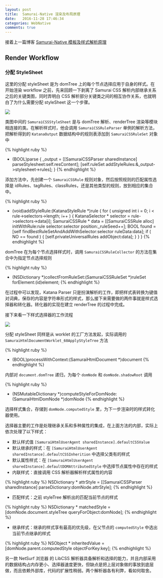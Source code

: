 ```yaml
---
layout: post
title:  Samurai-Native 渲染及布局原理
date:   2016-11-28 17:46:34
categories: WebNative
comments: true
---
```


接着上一篇博客 [Samurai-Native 模板及样式解析原理](http://code.liqingyao.com/samurai-native-parse-workflow/)

## Render Workflow

### 分配 StyleSheet

这里的分配 styleSheet 是为 domTree 上的每个节点选择应用于自身的样式。在开始渲染 workflow 之前，先来回顾一下剥离了 Samurai CSS 解析内部继承关系之后的关键类图，同时弄明白 CSS 解析部分关键类之间的相互协作关系，也就明白了为什么需要分配 styleSheet 这一个步骤。

<img src="{{ site.url }}/images/samurai-css-class-structure.png"/>

类图中间的 `SamuraiCSSStyleSheet` 是与 domTree 解析、renderTree 渲染等模块相连接的类。在解析样式时，他会调用 `SamuraiCSSRuleParser` 单例的解析方法，把解析得到的 `KatanaOutput` 数据结构中的规则表添加到 `SamuraiCSSRuleSet` 对象中

{% highlight ruby %}
- (BOOL)parse
{
    _output = [[SamuraiCSSParser sharedInstance] parseStylesheet:self.resContent];
    [self.ruleSet addStyleRules:&_output->stylesheet->rules];
}
{% endhighlight %}

添加方法中，先创建一个 `SamuraiCSSRule` 规则对象，然后按照规则的匹配属性选择是 idRules、tagRules、classRules，还是其他类型的规则，放到相应的集合中。

{% highlight ruby %}
- (void)addStyleRule:(KatanaStyleRule *)rule
{
    for ( unsigned int i = 0; i < rule->selectors->length; i++ )
    {
        KatanaSelector * selector = rule->selectors->data[i];
        SamuraiCSSRule * data = [[SamuraiCSSRule alloc] initWithRule:rule selector:selector position:_ruleSeed++];
        BOOL found = [self findBestRuleSetAndAddWithSelector:selector ruleData:data];
        if ( NO == found )
        {
            [self.privateUniversalRules addObject:data];
        }
    }
}
{% endhighlight %}

domTree 在为每个节点选择样式时，调用 `SamuraiCSSRuleCollector` 的方法在集合中为指定节点选择规则

{% highlight ruby %}
- (NSDictionary *)collectFromRuleSet:(SamuraiCSSRuleSet *)ruleSet forElement:(id<SamuraiCSSProtocol>)element;
{% endhighlight %}

在过程中可以发现，Katana Parser 只是扮演解析的工作，即把样式表转换为键值对词典，保存的内容是字符串形式的样式，那么接下来需要做的两件事就是样式选择器和转化器。转化器的实现在建立 renderTree 的过程中完成。

接下来看一下样式选择器的工作流程

<img src="{{ site.url }}/images/samurai-apply-style-timeline.png"/>

分配 styleSheet 同样是从 worklet 的工厂方法发起，实际调用的 `SamuraiHtmlDocumentWorklet_60ApplyStyleTree` 方法

{% highlight ruby %}
- (BOOL)processWithContext:(SamuraiHtmlDocument *)document
{% endhighlight %}

内部对 `document.domTree` 递归，为每个 `domNode` 和 `domNode.shadowRoot` 调用

{% highlight ruby %}
- (NSMutableDictionary *)computeStyleForDomNode:(SamuraiHtmlDomNode *)domNode
{% endhighlight %}

选择样式集合，存储到 `domNode.computedStyle` 里，为下一步渲染时的样式转化器使用。

选择器主要的工作是处理继承关系和多种属性的集成，在上面方法的内部，实际上依次处理了以下样式：

- 默认样式值 `[SamuraiHtmlUserAgent sharedInstance].defaultCSSValue`
- 默认继承的样式：在 `[SamuraiHtmlUserAgent sharedInstance].defaultCSSInherition` 中选择父类有的样式
- 默认属性样式：在 `[SamuraiHtmlUserAgent sharedInstance].defaultDOMAttributedStyle` 中选择节点属性中存在的样式
- 内联样式：直接调用 CSS 解析器解析样式属性的内容

{% highlight ruby %}
NSDictionary * attrStyle = [[SamuraiCSSParser sharedInstance] parseDictionary:domNode.attrStyle];
{% endhighlight %}

- 匹配样式：之前 styleTree 解析出的匹配当前节点的样式

{% highlight ruby %}
NSDictionary * matchedStyle = [domNode.document.styleTree queryForObject:domNode];
{% endhighlight %}

- 继承样式：继承的样式享有最高的优先级，在父节点的 `computedStyle` 中选出当前节点继承的样式

{% highlight ruby %}
NSObject * inheritedValue = [domNode.parent.computedStyle objectForKey:key];
{% endhighlight %}

另一款 NetSurf 浏览器 的 LibCSS 解析器具备解析和选择的能力，并且内部采用的数据结构占内存更小、选择器速度更快，但缺点是把上层对象做的事放到底层做，而且依赖外部库，代码的扩展性稍弱。两个解析器各有利弊，看如何取舍。